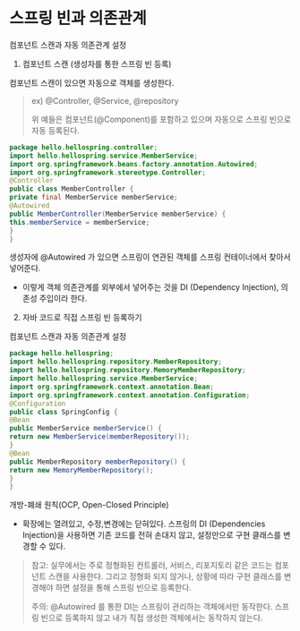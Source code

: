 스프링 빈과 의존관계
=================
컴포넌트 스캔과 자동 의존관계 설정

1. 컴포넌트 스캔 (생성자를 통한 스프링 빈 등록)

컴포넌트 스캔이 있으면 자동으로 객체를 생성한다.

>ex) @Controller, @Service, @repository
> 
>위 예들은 컴포넌트(@Component)를 포함하고 있으며 자동으로 스프링 빈으로 자동 등록된다.

```java
package hello.hellospring.controller;
import hello.hellospring.service.MemberService;
import org.springframework.beans.factory.annotation.Autowired;
import org.springframework.stereotype.Controller;
@Controller
public class MemberController {
private final MemberService memberService;
@Autowired
public MemberController(MemberService memberService) {
this.memberService = memberService;
}
}
```

생성자에 @Autowired 가 있으면 스프링이 연관된 객체를 스프링 컨테이너에서 찾아서 넣어준다.

- 이렇게 객체 의존관계를 외부에서 넣어주는 것을 DI (Dependency Injection), 의존성 주입이라 한다.


2. 자바 코드로 직접 스프링 빈 등록하기

컴포넌트 스캔과 자동 의존관계 설정

```java
package hello.hellospring;
import hello.hellospring.repository.MemberRepository;
import hello.hellospring.repository.MemoryMemberRepository;
import hello.hellospring.service.MemberService;
import org.springframework.context.annotation.Bean;
import org.springframework.context.annotation.Configuration;
@Configuration
public class SpringConfig {
@Bean
public MemberService memberService() {
return new MemberService(memberRepository());
}
@Bean
public MemberRepository memberRepository() {
return new MemoryMemberRepository();
}
}
```

개방-폐쇄 원칙(OCP, Open-Closed Principle)
- 확장에는 열려있고, 수정,변경에는 닫혀있다.
스프링의 DI (Dependencies Injection)을 사용하면
기존 코드를 전혀 손대지 않고, 설정만으로 구현 클래스를 변경할 수 있다.

>참고: 실무에서는 주로 정형화된 컨트롤러, 서비스, 리포지토리 같은 코드는 컴포넌트 스캔을 사용한다.
그리고 정형화 되지 않거나, 상황에 따라 구현 클래스를 변경해야 하면 설정을 통해 스프링 빈으로
등록한다.
> 
> 
> 주의: @Autowired 를 통한 DI는 스프링이 관리하는 객체에서만 동작한다.
> 스프링 빈으로 등록하지 않고 내가 직접 생성한 객체에서는 동작하지 않는다.